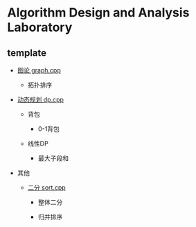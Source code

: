 # Algorithm Design and Analysis Laboratory

## template

- [图论 graph.cpp](template/graph.cpp)
  
  - 拓扑排序

- [动态规划 dp.cpp](template/dp.cpp)
  
  - 背包
    
    - 0-1背包
  
  - 线性DP
    
    - 最大子段和

- 其他
  
  - [二分 sort.cpp](template/sort.cpp)
    
    - 整体二分
    
    - 归并排序
